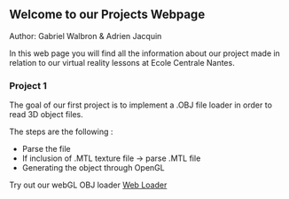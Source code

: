 ## Welcome to our Projects Webpage
 Author: Gabriel Walbron & Adrien Jacquin

 In this web page you will find all the information about our project made in relation to our virtual reality lessons at Ecole Centrale Nantes.


  
### Project 1 
 The goal of our first project is to implement a .OBJ file loader in order to read 3D object files.
   
 The steps are the following :
   - Parse the file
   - If inclusion of .MTL texture file -> parse .MTL file 
   - Generating the object through OpenGL

Try out our webGL OBJ loader [Web Loader](https://gabrielwal.github.io/RV-2017-2018/loader.html)
